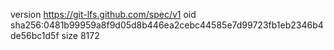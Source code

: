 version https://git-lfs.github.com/spec/v1
oid sha256:0481b99959a8f9d05d8b446ea2cebc44585e7d99723fb1eb2346b4de56bc1d5f
size 8172
